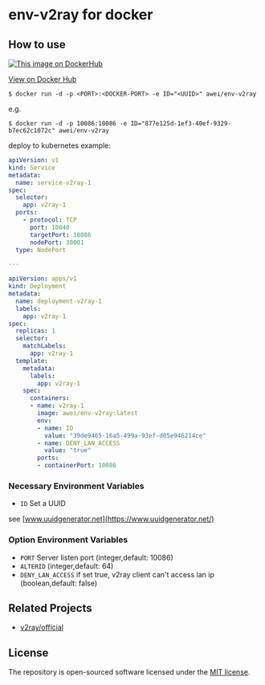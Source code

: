 # env-v2ray for docker
## How to use
[![This image on DockerHub](https://img.shields.io/docker/pulls/awei/env-v2ray.svg)](https://hub.docker.com/r/awei/env-v2ray/)

[View on Docker Hub](https://hub.docker.com/r/awei/env-v2ray)
```console
$ docker run -d -p <PORT>:<DOCKER-PORT> -e ID="<UUID>" awei/env-v2ray
```
e.g.
```
$ docker run -d -p 10086:10086 -e ID="877e125d-1ef3-40ef-9329-b7ec62c1072c" awei/env-v2ray
```
deploy to kubernetes example:
```yaml
apiVersion: v1
kind: Service
metadata:
  name: service-v2ray-1
spec:
  selector:
    app: v2ray-1
  ports:
    - protocol: TCP
      port: 10840
      targetPort: 10086
      nodePort: 30001
  type: NodePort

---

apiVersion: apps/v1
kind: Deployment
metadata:
  name: deployment-v2ray-1
  labels:
    app: v2ray-1
spec:
  replicas: 1
  selector:
    matchLabels:
      app: v2ray-1
  template:
    metadata:
      labels:
        app: v2ray-1
    spec:
      containers:
      - name: v2ray-1
        image: awei/env-v2ray:latest
        env:
        - name: ID
          value: "39de9465-16a5-499a-93ef-d05e946214ce"
        - name: DENY_LAN_ACCESS
          value: "true"
        ports:
        - containerPort: 10086
```
### Necessary Environment Variables
* `ID` Set a UUID

see [www.uuidgenerator.net](https://www.uuidgenerator.net/)

### Option Environment Variables
* `PORT` Server listen port (integer,default: 10086)
* `ALTERID` (integer,default: 64)
* `DENY_LAN_ACCESS` if set true, v2ray client can't access lan ip (boolean,default: false)

## Related Projects
- [v2ray/official](https://hub.docker.com/r/v2ray/official)

## License
The repository is open-sourced software licensed under the [MIT license](https://opensource.org/licenses/MIT).
